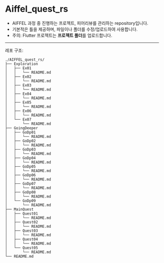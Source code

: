 # Aiffel_quest_rs

- AIFFEL 과정 중 진행하는 프로젝트, 피어리뷰를 관리하는 repository입니다.   
- 기본적은 틀을 제공하며, 파일이나 폴더를 수정/업로드하여 사용합니다.   
- 주의: Flutter 프로젝트는 **프로젝트 폴더**를 업로드합니다. 

---
레포 구조:
```
./AIFFEL_quest_rs/
├── Exploration
│   ├── Ex01
│   │   └── README.md
│   ├── Ex02
│   │   └── README.md
│   ├── Ex03
│   │   └── README.md
│   ├── Ex04
│   │   └── README.md
│   ├── Ex05
│   │   └── README.md
│   ├── Ex06
│   │   └── README.md
│   └── Ex07
│       └── README.md
├── GoingDeeper
│   ├── GoDp01
│   │   └── README.md
│   ├── GoDp02
│   │   └── README.md
│   ├── GoDp03
│   │   └── README.md
│   ├── GoDp04
│   │   └── README.md
│   ├── GoDp05
│   │   └── README.md
│   ├── GoDp06
│   │   └── README.md
│   ├── GoDp07
│   │   └── README.md
│   ├── GoDp08
│   │   └── README.md
│   └── GoDp09
│       └── README.md
├── MainQuest
│   ├── Quest01
│   │   └── README.md
│   ├── Quest02
│   │   └── README.md
│   ├── Quest03
│   │   └── README.md
│   ├── Quest04
│   │   └── README.md
│   └── Quest05
│       └── README.md
└── README.md
```
